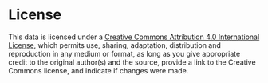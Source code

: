 # License

This data is licensed under a [Creative Commons Attribution 4.0 International License](http://creativecommons.org/licenses/by/4.0/), which permits use, sharing, adaptation, distribution and reproduction in any medium or format, as long as you give appropriate credit to the original author(s) and the source, provide a link to the Creative Commons license, and indicate if changes were made.

